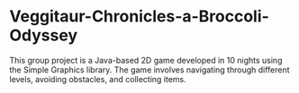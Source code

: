 # Veggitaur-Chronicles-a-Broccoli-Odyssey
This group project is a Java-based 2D game developed in 10 nights using the Simple Graphics library. The game involves navigating through different levels, avoiding obstacles, and collecting items.
